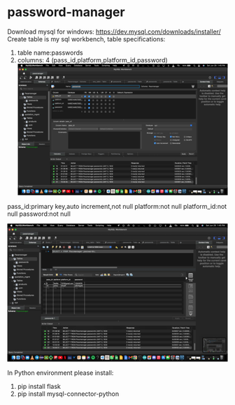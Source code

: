 # password-manager

Download mysql for windows: https://dev.mysql.com/downloads/installer/
Create table is my sql workbench, table specifications:
  1. table name:passwords
  2. columns: 4 (pass_id,platform,platform_id,password)
  ![](tabledeet.png)

  pass_id:primary key,auto increment,not null
  platform:not null
  platform_id:not null
  password:not null

  ![](table.png)
  
  
  

In Python environment please install:
 1. pip install flask
 2. pip install mysql-connector-python

